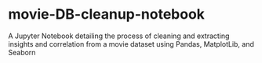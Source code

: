 # movie-DB-cleanup-notebook
 A Jupyter Notebook detailing the process of cleaning and extracting insights and correlation from a movie dataset using Pandas, MatplotLib, and Seaborn
